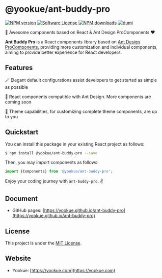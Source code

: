 # @yookue/ant-buddy-pro

[![NPM version](https://img.shields.io/npm/v/@yookue/ant-buddy-pro.svg?style=flat)](https://npmjs.org/package/@yookue/ant-buddy-pro)
[![Software License](https://img.shields.io/badge/license-MIT-brightgreen.svg?style=flat)](LICENSE.txt)
[![NPM downloads](http://img.shields.io/npm/dm/@yookue/ant-buddy-pro.svg?style=flat)](https://npmjs.org/package/@yookue/ant-buddy-pro)
[![dumi](https://img.shields.io/badge/docs%20by-dumi-blue?style=flat-square)](https://github.com/umijs/dumi)

🏅 Awesome components based on React & Ant Design ProComponents ❤️

**Ant Buddy Pro** is a React components library based on [Ant Design ProComponents](https://procomponents.ant.design/), providing more customization and individual components, aiming to provide better experience for React developers.

## Features

🪄 Elegant default configurations assist developers to get started as simple as possible

💎 React components compatible with Ant Design. More components are coming soon

🎨 Theme capabilities, for customizing complete theme components, are up to you

## Quickstart

You can install this package in your existing React project as follows:

```bash
$ npm install @yookue/ant-buddy-pro --save
```

Then, you may import components as follows:

```jsx | pure
import {Components} from '@yookue/ant-buddy-pro';
```

Enjoy your coding journey with `ant-buddy-pro`. ✌️

## Document

- GitHub pages: [https://yookue.github.io/ant-buddy-pro](https://yookue.github.io/ant-buddy-pro)

## License

This project is under the [MIT License](https://mit-license.org/).

## Website

- Yookue: [https://yookue.com](https://yookue.com)
